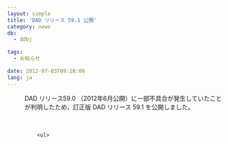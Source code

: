 ```yaml
---
layout: simple
title: 'DAD リリース 59.1 公開'
category: news
db:
  - ddbj

tags:
  - お知らせ

date: 2012-07-03T09:28:00
lang: ja
---
```


<dl>
    <dd>DAD リリース59.0 （2012年6月公開）に一部不具合が発生していたことが判明したため，訂正版 DAD リリース 59.1 を公開しました。<br><br><br>

        <ul>
